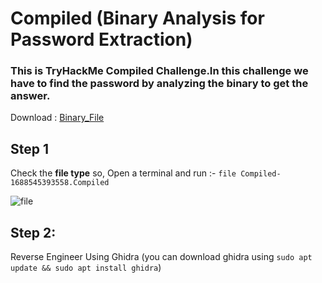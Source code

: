 # Compiled (Binary Analysis for Password Extraction)
### This is TryHackMe Compiled Challenge.In this challenge we have to find the password by analyzing the binary to get the answer.
Download : [Binary_File](https://github.com/NadeeraRukshan/THM_CTFs/blob/3ce498c9bc67b86325856d023e62444f2cd5a6fe/Files/Compiled-1688545393558.Compiled)

## Step 1
Check the **file type** so, Open a terminal and run :- 
              `file Compiled-1688545393558.Compiled`

![file](https://github.com/NadeeraRukshan/THM_CTFs/blob/a53a5c098abd64016e8e4f433b18437885f143e0/images/file.png)

## Step 2: 
Reverse Engineer Using Ghidra
(you can download ghidra using ```sudo apt update && sudo apt install ghidra```)
